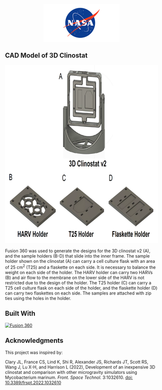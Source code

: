 <!-- PROJECT LOGO -->
<br />
<div align="center">
  <a href="https://public.ksc.nasa.gov/partnerships/capabilities-and-testing/testing-and-labs/microgravity-simulation-support-facility/">
    <img src="../Images/logo.png" alt="Logo" width="250" height="125">
  </a>
</div>

## CAD Model of 3D Clinostat

<div align="center">
  <img src="../Images/CAD_Model.png" alt="CAD Model A" width="810.5" height="586.5">
</div>

Fusion 360 was used to generate the designs for the 3D clinostat v2 (A), and the sample holders (B-D) that
slide into the inner frame. The sample holder shown on the clinostat (A) can carry a cell culture flask with an
area of 25 cm<sup>2</sup> (T25) and a flaskette on each side. It is necessary to balance the weight on each side of the
holder. The HARV holder can carry two HARVs (B) and air flow to the membrane on the lower side of the
HARV is not restricted due to the design of the holder. The T25 holder (C) can carry a T25 cell culture flask
on each side of the holder, and the flaskette holder (D) can carry two flaskettes on each side. The samples
are attached with zip ties using the holes in the holder.

## Built With

[![Fusion 360][fusion360-logo]](https://www.autodesk.com/products/fusion-360/overview)

[fusion360-logo]: https://img.shields.io/badge/Fusion%20360-0071C5?style=for-the-badge&logo=autodesk&logoColor=white

## Acknowledgments

This project was inspired by:

Clary JL, France CS, Lind K, Shi R, Alexander JS, Richards JT, Scott RS, Wang J, Lu X-H, and Harrison L (2022), Development of an inexpensive 3D clinostat and comparison with other microgravity simulators using Mycobacterium marinum. *Front. Space Technol.* 3:1032610. [doi: 10.3389/frspt.2022.1032610](https://doi.org/10.3389/frspt.2022.1032610)
